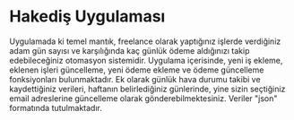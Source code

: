 # Hakediş Uygulaması

Uygulamada ki temel mantık, freelance olarak yaptığınız işlerde verdiğiniz adam gün sayısı ve karşılığında kaç günlük ödeme aldığınızı takip edebileceğiniz otomasyon sistemidir.
Uygulama içerisinde, yeni iş ekleme, eklenen işleri güncelleme, yeni ödeme ekleme ve ödeme güncelleme fonksiyonları bulunmaktadır.
Ek olarak günlük hava durumu takibi ve kaydettiğiniz verileri, haftanın belirlediğiniz günlerinde, yine sizin seçtiğiniz email adreslerine güncelleme olarak gönderebilmektesiniz.
Veriler "json" formatında tutulmaktadır.



